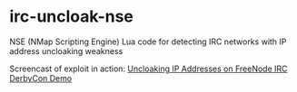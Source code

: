 irc-uncloak-nse  
===============  

NSE (NMap Scripting Engine) Lua code for detecting IRC networks with IP address uncloaking weakness  

Screencast of exploit in action: [Uncloaking IP Addresses on FreeNode IRC DerbyCon Demo](https://www.youtube.com/watch?v=LBFBvzt5NlY   "decalresponds YouTube channel")   


